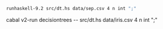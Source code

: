```sh
runhaskell-9.2 src/dt.hs data/sep.csv 4 n int ";"
```

cabal v2-run decisiontrees -- src/dt.hs data/iris.csv 4 n int ";"
